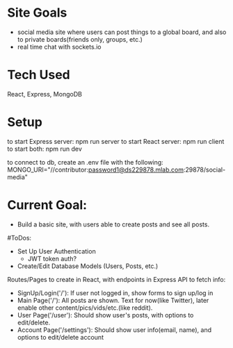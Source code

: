# Site Goals
- social media site where users can post things to a global board, and also to private boards(friends only, groups, etc.)
- real time chat with sockets.io
# Tech Used
  React, Express, MongoDB
# Setup
to start Express server: npm run server
to start React server: npm run client  
to start both: npm run dev

to connect to db, create an .env file with the following:
MONGO_URI="//contributor:password1@ds229878.mlab.com:29878/social-media"


# Current Goal:
- Build a basic site, with users able to create posts and see all posts.

#ToDos:
- Set Up User Authentication
  - JWT token auth?
- Create/Edit Database Models (Users, Posts, etc.)  

Routes/Pages to create in React, with endpoints in Express API to fetch info:
- SignUp/Login('/'): If user not logged in, show forms to sign up/log in
- Main Page('/'): All posts are shown. Text for now(like Twitter), later enable other content/pics/vids/etc.(like reddit).
- User Page('/user'): Should show user's posts, with options to edit/delete.
- Account Page('/settings'): Should show user info(email, name), and options to edit/delete account
